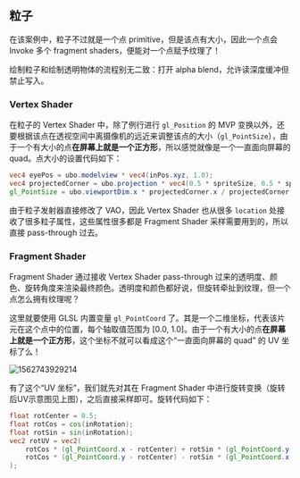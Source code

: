 ## 粒子

在该案例中，粒子不过就是一个点 primitive，但是该点有大小，因此一个点会 Invoke 多个 fragment shaders，便能对一个点赋予纹理了！

绘制粒子和绘制透明物体的流程别无二致：打开 alpha blend，允许读深度缓冲但禁止写入。

### Vertex Shader

在粒子的 Vertex Shader 中，除了例行进行 `gl_Position` 的 MVP 变换以外，还要根据该点在透视空间中离摄像机的远近来调整该点的大小（`gl_PointSize`），由于一个有大小的点**在屏幕上就是一个正方形**，所以感觉就像是一个一直面向屏幕的 quad。点大小的设置代码如下：

```glsl
vec4 eyePos = ubo.modelview * vec4(inPos.xyz, 1.0);
vec4 projectedCorner = ubo.projection * vec4(0.5 * spriteSize, 0.5 * spriteSize, eyePos.z, eyePos.w);
gl_PointSize = ubo.viewportDim.x * projectedCorner.x / projectedCorner.w;
```

由于粒子发射器直接修改了 VAO，因此 Vertex Shader 也从很多 `location` 处接收了很多粒子属性，这些属性很多都是 Fragment Shader 采样需要用到的，所以直接 pass-through 过去。

### Fragment Shader

Fragment Shader 通过接收 Vertex Shader pass-through 过来的透明度、颜色、旋转角度来渲染最终颜色。透明度和颜色都好说，但旋转牵扯到纹理，但一个点怎么拥有纹理呢？

这里就要使用 GLSL 内置变量 `gl_PointCoord` 了。其是一个二维坐标，代表该片元在这个点中的位置，每个轴取值范围为 [0.0, 1.0]。由于一个有大小的点**在屏幕上就是一个正方形**，这个坐标不就可以看成这个“一直面向屏幕的 quad” 的 UV 坐标了么！

![1562743929214](../../%E7%AC%94%E8%AE%B0/Vulkan%20%E5%AD%A6%E4%B9%A0%E7%AC%94%E8%AE%B0/Vulkan%20%E5%AD%A6%E4%B9%A0%E7%AC%94%E8%AE%B0/PointCoord.png)

有了这个“UV 坐标”，我们就先对其在 Fragment Shader 中进行旋转变换（旋转后UV示意图见上图），之后直接采样即可。旋转代码如下：

```glsl
float rotCenter = 0.5;
float rotCos = cos(inRotation);
float rotSin = sin(inRotation);
vec2 rotUV = vec2(
	rotCos * (gl_PointCoord.x - rotCenter) + rotSin * (gl_PointCoord.y - rotCenter) + rotCenter,
	rotCos * (gl_PointCoord.y - rotCenter) - rotSin * (gl_PointCoord.x - rotCenter) + rotCenter
);
```

